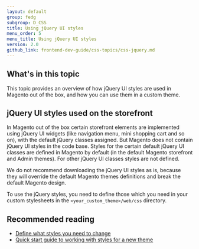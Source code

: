 ```yaml
---
layout: default
group: fedg
subgroup: D_CSS
title: Using jQuery UI styles
menu_order: 5
menu_title: Using jQuery UI styles
version: 2.0
github_link: frontend-dev-guide/css-topics/css-jquery.md
---
```


<h2>What's in this topic</h2>

This topic provides an overview of how jQuery UI styles are used in Magento out of the box, and how you can use them in a custom theme.

## jQuery UI styles used on the storefront

In Magento out of the box certain storefront elements are implemented using jQuery UI widgets (like navigation menu, mini shopping cart and so on), with the default jQuery classes assigned. But Magento does not contain jQuery UI styles in the code base. Styles for the certain default jQuery UI classes are defined in Magento by default (in the default Magento storefront and Admin themes). For other jQuery UI classes styles are not defined. 

We do not recommend downloading the jQuery UI styles as is, because they will override the default Magento themes definitions and break the default Magento design. 

To use the jQuery styles, you need to define those which you need in your custom stylesheets in the `<your_custom_theme>/web/css` directory. 

## Recommended reading

- [Define what styles you need to change]({{site.gdeurl}}frontend-dev-guide/themes/debug-theme.html#debug-theme-style)
- [Quick start guide to working with styles for a new theme]({{site.gdeurl}}frontend-dev-guide/css-guide/css_quick_guide_overview.html)

